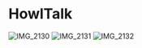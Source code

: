 # HowlTalk

![IMG_2130](https://user-images.githubusercontent.com/30687224/73906297-c9e28e00-48e5-11ea-8732-a52877ee1cff.PNG)
![IMG_2131](https://user-images.githubusercontent.com/30687224/73906300-cbac5180-48e5-11ea-8f5d-17091e432d2f.PNG)
![IMG_2132](https://user-images.githubusercontent.com/30687224/73906304-cf3fd880-48e5-11ea-9de8-481287891e8d.PNG)
